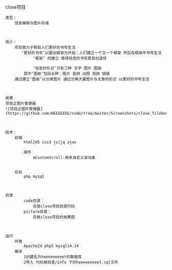 close项目

	类型：
		信息编辑与图片存储


		
	简介：
		项目致力于帮助人们更好的书写生活
		   ‘更好的书写’以圈出框架为开始：人们建立一个又一个框架 然后在框架中书写生活
				‘框架’ 的建立 使得信息的书写更具创造性

				‘信息的形式’只有三种 文字 图片 图册
			其中‘图册’包括五种：图片 音频 动图 视频 链接
		通过建立‘图册’以分类图片 通过分离大量图片与文章的形式 以更好的书写生活


		
	效果
	项目之图片管理器
	![项目之图片管理器](https://github.com/HEEEEEEE/code/tree/master/Screenshots/close_filebox.png)			


	
	技术：
		前端
			html[H5 css3 js[jq ajax
			
			插件
				mCustomScroll:用来自定义滚动条
				
				
		后台
			php mysql


			
	目录
			code目录：
				存放close项目的源代码
			picture目录：	
				存放close项目的效果图	
	

	
	运行
		环境
			Apache24 php5 mysql14.14
		编译
			1创建名为heeeeeeeeet的数据库
			2导入 代码根目录/info 下的heeeeeeeeet.sql文件

	
	
	
			